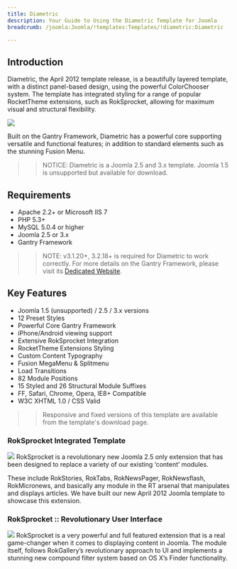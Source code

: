 ```yaml
---
title: Diametric
description: Your Guide to Using the Diametric Template for Joomla
breadcrumb: /joomla:Joomla/!templates:Templates/!diametric:Diametric

---
```


Introduction
-----
Diametric, the April 2012 template release, is a beautifully layered template, with a distinct panel-based design, using the powerful ColorChooser system. The template has integrated styling for a range of popular RocketTheme extensions, such as RokSprocket, allowing for maximum visual and structural flexibility.

![][diametric]

Built on the Gantry Framework, Diametric has a powerful core supporting versatile and functional features; in addition to standard elements such as the stunning Fusion Menu.

>> NOTICE: Diametric is a Joomla 2.5 and 3.x template. Joomla 1.5 is unsupported but available for download.

Requirements
-----
* Apache 2.2+ or Microsoft IIS 7
* PHP 5.3+
* MySQL 5.0.4 or higher
* Joomla 2.5 or 3.x
* Gantry Framework

>> NOTE: v3.1.20+, 3.2.18+ is required for Diametric to work correctly. For more details on the Gantry Framework, please visit its [Dedicated Website][gantry].

Key Features
-----
* Joomla 1.5 (unsupported) / 2.5 / 3.x versions
* 12 Preset Styles
* Powerful Core Gantry Framework
* iPhone/Android viewing support
* Extensive RokSprocket Integration
* RocketTheme Extensions Styling
* Custom Content Typography
* Fusion MegaMenu & Splitmenu
* Load Transitions
* 82 Module Positions
* 15 Styled and 26 Structural Module Suffixes
* FF, Safari, Chrome, Opera, IE8+ Compatible
* W3C XHTML 1.0 / CSS Valid

>> Responsive and fixed versions of this template are available from the template's download page.

### RokSprocket Integrated Template
![][roksprocket]
RokSprocket is a revolutionary new Joomla 2.5 only extension that has been designed to replace a variety of our existing ‘content’ modules.

These include RokStories, RokTabs, RokNewsPager, RokNewsflash, RokMicronews, and basically any module in the RT arsenal that manipulates and displays articles. We have built our new April 2012 Joomla template to showcase this extension.

### RokSprocket :: Revolutionary User Interface
![][roksprocket2]
RokSprocket is a very powerful and full featured extension that is a real game-changer when it comes to displaying content in Joomla. The module itself, follows RokGallery’s revolutionary approach to UI and implements a stunning new compound filter system based on OS X’s Finder functionality.

[gantry]: http://www.gantry-framework.org/
[diametric]: assets/diametric2.jpeg
[roksprocket]: assets/roksprocket.jpg
[filezilla]: https://filezilla-project.org
[launcher]: ../../start/rocketlauncher.md
[strips]: assets/strips.jpg
[roksprocket2]: assets/roksprocket2.jpg